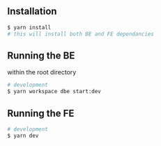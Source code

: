 ## Installation
```bash
$ yarn install
# this will install both BE and FE dependancies
```

## Running the BE
within the root directory 

```bash
# development
$ yarn workspace dbe start:dev

```



## Running the FE

```bash
# development
$ yarn dev

```